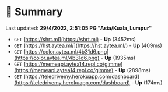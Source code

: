 # 📖 Summary
Last updated: **29/4/2022, 2:51:05 PG "Asia/Kuala_Lumpur"**

- `GET` [https://shrt.ml](https://shrt.ml) - **Up** (3452ms)
- `GET` [https://hst.aytea.ml/](https://hst.aytea.ml/) - **Up** (409ms)
- `GET` [https://color.aytea.ml/4b31d6.png](https://color.aytea.ml/4b31d6.png) - **Up** (1935ms)
- `GET` [https://memeapi.aytea14.repl.co/gimme](https://memeapi.aytea14.repl.co/gimme) - **Up** (2898ms)
- `GET` [https://teledrivemy.herokuapp.com/dashboard](https://teledrivemy.herokuapp.com/dashboard) - **Up** (174ms)
